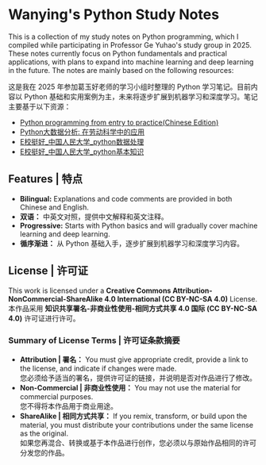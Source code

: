# Wanying's Python Study Notes

This is a collection of my study notes on Python programming, which I compiled while participating in Professor Ge Yuhao's study group in 2025. These notes currently focus on Python fundamentals and practical applications, with plans to expand into machine learning and deep learning in the future. The notes are mainly based on the following resources:  

这是我在 2025 年参加葛玉好老师的学习小组时整理的 Python 学习笔记。目前内容以 Python 基础和实用案例为主，未来将逐步扩展到机器学习和深度学习。笔记主要基于以下资源：  

- [Python programming from entry to practice(Chinese Edition)](https://www.amazon.com/-/zh/dp/7115428026/)
- [Python大数据分析: 在劳动科学中的应用](https://books.google.com.hk/books/about/Python%E5%A4%A7%E6%95%B0%E6%8D%AE%E5%88%86%E6%9E%90.html?id=oohf0AEACAAJ)
- [E校挺好_中国人民大学_python数据处理](https://www.bilibili.com/video/BV1ZC4y1h7Eb)
- [E校挺好_中国人民大学_python基本知识](https://www.bilibili.com/video/BV1sZ4y1W7dh/)

## Features | 特点  

- **Bilingual:** Explanations and code comments are provided in both Chinese and English.  
- **双语：** 中英文对照，提供中文解释和英文注释。  
- **Progressive:** Starts with Python basics and will gradually cover machine learning and deep learning.  
- **循序渐进：** 从 Python 基础入手，逐步扩展到机器学习和深度学习内容。

## License | 许可证  

This work is licensed under a **Creative Commons Attribution-NonCommercial-ShareAlike 4.0 International (CC BY-NC-SA 4.0)** License.  
本作品采用 **知识共享署名-非商业性使用-相同方式共享 4.0 国际 (CC BY-NC-SA 4.0)** 许可证进行许可。  

### Summary of License Terms | 许可证条款摘要  

- **Attribution | 署名：** You must give appropriate credit, provide a link to the license, and indicate if changes were made.  
  您必须给予适当的署名，提供许可证的链接，并说明是否对作品进行了修改。  
- **Non-Commercial | 非商业性使用：** You may not use the material for commercial purposes.  
  您不得将本作品用于商业用途。  
- **ShareAlike | 相同方式共享：** If you remix, transform, or build upon the material, you must distribute your contributions under the same license as the original.  
  如果您再混合、转换或基于本作品进行创作，您必须以与原始作品相同的许可分发您的作品。  



